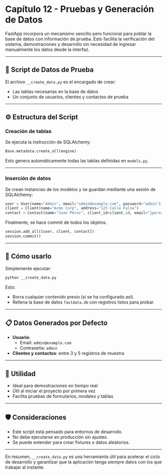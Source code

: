 # Capítulo 12 - Pruebas y Generación de Datos

FastApp incorpora un mecanismo sencillo pero funcional para poblar la base de datos con información de prueba. Esto facilita la verificación del sistema, demostraciones y desarrollo sin necesidad de ingresar manualmente los datos desde la interfaz.

---

## 🧪 Script de Datos de Prueba

El archivo `__create_data.py` es el encargado de crear:

- Las tablas necesarias en la base de datos
- Un conjunto de usuarios, clientes y contactos de prueba

---

## ⚙️ Estructura del Script

### Creación de tablas
Se ejecuta la instrucción de SQLAlchemy:

```python
Base.metadata.create_all(engine)
```

Esto genera automáticamente todas las tablas definidas en `models.py`.

---

### Inserción de datos

Se crean instancias de los modelos y se guardan mediante una sesión de SQLAlchemy:

```python
user = User(name="Admin", email="admin@example.com", password="admin")
client = Client(name="Acme Corp", address="123 Calle Falsa")
contact = Contact(name="Juan Pérez", client_id=client.id, email="jperez@acme.com")
```

Finalmente, se hace commit de todos los objetos:

```python
session.add_all([user, client, contact])
session.commit()
```

---

## 🧰 Cómo usarlo

Simplemente ejecutar:

```bash
python __create_data.py
```

Esto:
- Borra cualquier contenido previo (si se ha configurado así).
- Rellena la base de datos `fastdata.db` con registros listos para probar.

---

## 📋 Datos Generados por Defecto

- **Usuario**:
  - Email: `admin@example.com`
  - Contraseña: `admin`
- **Clientes y contactos**: entre 3 y 5 registros de muestra

---

## 🎯 Utilidad

- Ideal para demostraciones en tiempo real
- Útil al iniciar el proyecto por primera vez
- Facilita pruebas de formularios, modales y tablas

---

## 🛡️ Consideraciones

- Este script está pensado para entornos de desarrollo.
- No debe ejecutarse en producción sin ajustes.
- Se puede extender para crear fixtures o datos aleatorios.

---

En resumen, `__create_data.py` es una herramienta útil para acelerar el ciclo de desarrollo y garantizar que la aplicación tenga siempre datos con los que trabajar al instante.
